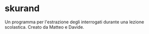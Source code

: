 # skurand
Un programma per l'estrazione degli interrogati durante una lezione scolastica.
Creato da Matteo e Davide.
